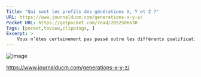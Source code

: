 ```yaml
---
Title: "Qui sont les profils des générations X, Y et Z ?"
URL: https://www.journalducm.com/generations-x-y-z/
Pocket URL: https://getpocket.com/read/2052506630
Tags: [pocket,toview,clippings, ]
Excerpt: >
    Vous n’êtes certainement pas passé outre les différents qualificatifs, attribués aux générations qui nous ont précédé ou succédé en ces temps d’évolution technologique. Ces années où nous sommes passés des ordinateurs aux smartphones et aux tablettes.
---
```


![image](https://www.journalducm.com/media/G%C3%A9n%C3%A9ration-x-y-z.jpg)

https://www.journalducm.com/generations-x-y-z/

